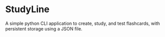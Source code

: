 # StudyLine
A simple python CLI application to create, study, and test flashcards, with persistent storage using a JSON file. 
